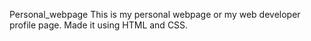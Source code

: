 Personal_webpage
This is my personal webpage or my web developer profile page.
Made it using HTML and CSS.
